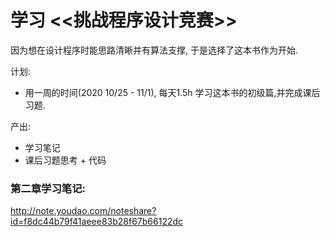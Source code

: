 # 学习 <<挑战程序设计竞赛>>
 
 因为想在设计程序时能思路清晰并有算法支撑, 于是选择了这本书作为开始.
 
 计划:
 - 用一周的时间(2020 10/25 - 11/1), 每天1.5h 学习这本书的初级篇,并完成课后习题. 
 
 产出:
- 学习笔记
- 课后习题思考 + 代码

### 第二章学习笔记:

http://note.youdao.com/noteshare?id=f8dc44b79f41aeee83b28f67b66122dc



 
 
